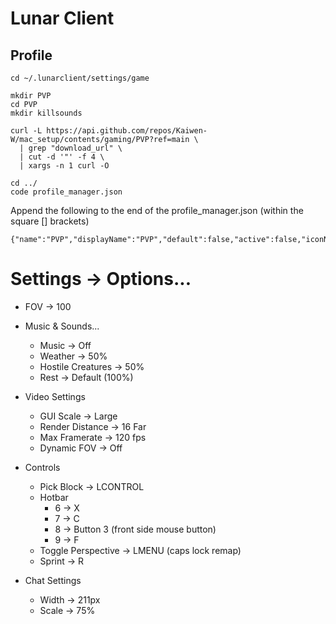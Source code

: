 # Lunar Client

## Profile

```
cd ~/.lunarclient/settings/game
```

```
mkdir PVP
cd PVP
mkdir killsounds
```

```
curl -L https://api.github.com/repos/Kaiwen-W/mac_setup/contents/gaming/PVP?ref=main \
  | grep "download_url" \
  | cut -d '"' -f 4 \
  | xargs -n 1 curl -O
```

```
cd ../
code profile_manager.json
```

Append the following to the end of the profile_manager.json (within the square [] brackets)

```
{"name":"PVP","displayName":"PVP","default":false,"active":false,"iconName":"","server":""}
```

# Settings -> Options...

- FOV -> 100
- Music & Sounds...
  - Music -> Off
  - Weather -> 50%
  - Hostile Creatures -> 50%
  - Rest -> Default (100%)
- Video Settings

  - GUI Scale -> Large
  - Render Distance -> 16 Far
  - Max Framerate -> 120 fps
  - Dynamic FOV -> Off

- Controls

  - Pick Block -> LCONTROL
  - Hotbar
    - 6 -> X
    - 7 -> C
    - 8 -> Button 3 (front side mouse button)
    - 9 -> F
  - Toggle Perspective -> LMENU (caps lock remap)
  - Sprint -> R

- Chat Settings
  - Width -> 211px
  - Scale -> 75%
